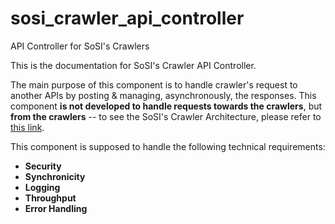 # sosi_crawler_api_controller
API Controller for SoSI's Crawlers

This is the documentation for SoSI's Crawler API Controller.

The main purpose of this component is to handle crawler's request to another APIs by posting & managing, asynchronously, the responses. This component **is not developed to handle requests towards the crawlers**, but **from the crawlers** -- to see the SoSI's Crawler Architecture, please refer to [this link](https://github.com/leonidasnascimento/sosi_crawler_executor). 

This component is supposed to handle the following technical requirements:
 - **Security**
 - **Synchronicity** 
 - **Logging**
 - **Throughput** 
 - **Error Handling**
